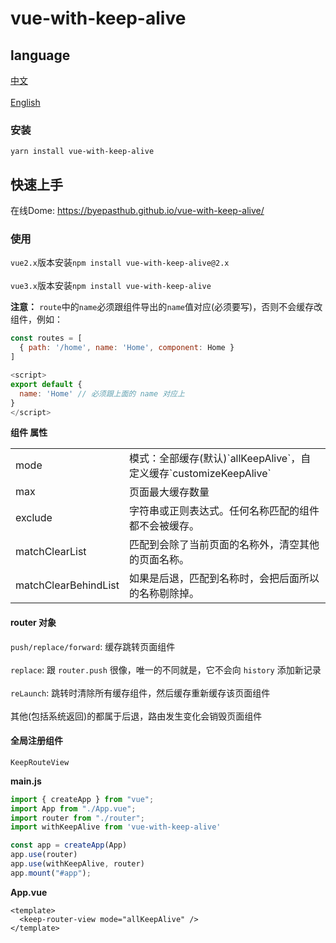# vue-with-keep-alive

## language
<a href="./README.md">中文</a></br>  
<a href="./README_en-US.md">English</a>

### 安装
```
yarn install vue-with-keep-alive
```

## 快速上手
在线Dome: <a href="https://byepasthub.github.io/vue-with-keep-alive/">https://byepasthub.github.io/vue-with-keep-alive/</a>

### 使用
`vue2.x`版本安装`npm install vue-with-keep-alive@2.x`</br>  
`vue3.x`版本安装`npm install vue-with-keep-alive`

**注意：**
`route`中的`name`必须跟组件导出的`name`值对应(必须要写)，否则不会缓存改组件，例如：
```js
const routes = [
  { path: '/home', name: 'Home', component: Home }
]

<script>
export default {
  name: 'Home' // 必须跟上面的 name 对应上
}
</script>
```

**组件 属性**
<table class="table table-bordered table-striped table-condensed">
  <tr>
    <td>mode</td>
	  <td>模式：全部缓存(默认)`allKeepAlive`，自定义缓存`customizeKeepAlive`</td>
  </tr>
  <tr>
    <td>max</td>
	  <td>页面最大缓存数量</td>
  </tr>
  <tr>
    <td>exclude</td>
	  <td>字符串或正则表达式。任何名称匹配的组件都不会被缓存。</td>
  </tr>
  <tr>
    <td>matchClearList</td>
	  <td>匹配到会除了当前页面的名称外，清空其他的页面名称。</td>
  </tr>
  <tr>
    <td>matchClearBehindList</td>
	  <td>如果是后退，匹配到名称时，会把后面所以的名称剔除掉。</td>
  </tr>
</table>

#### router 对象
`push/replace/forward`: 缓存跳转页面组件</br>  
`replace`: 跟 `router.push` 很像，唯一的不同就是，它不会向 `history` 添加新记录</br>  
`reLaunch`: 跳转时清除所有缓存组件，然后缓存重新缓存该页面组件</br>  
其他(包括系统返回)的都属于后退，路由发生变化会销毁页面组件</br>

#### 全局注册组件
`KeepRouteView`

**main.js**
```js
import { createApp } from "vue";
import App from "./App.vue";
import router from "./router";
import withKeepAlive from 'vue-with-keep-alive'

const app = createApp(App)
app.use(router)
app.use(withKeepAlive, router)
app.mount("#app");
```

**App.vue**
```vue
<template>
  <keep-router-view mode="allKeepAlive" />
</template>
```